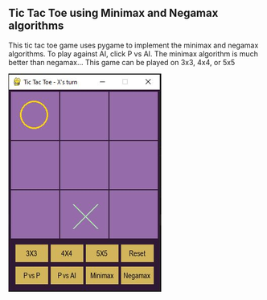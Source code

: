 ## Tic Tac Toe using Minimax and Negamax algorithms
This tic tac toe game uses pygame to implement the minimax and negamax algorithms. To play against AI, click P vs AI. 
The minimax algorithm is much better than negamax...
This game can be played on 3x3, 4x4, or 5x5

![](screenshot.JPG)

